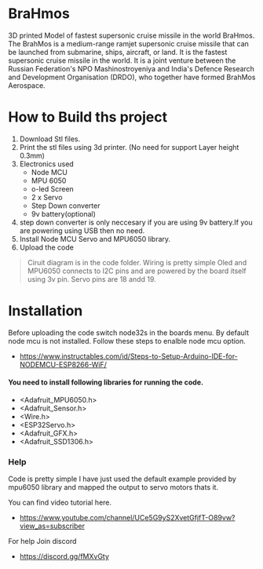 # BraHmos



3D printed Model of fastest supersonic cruise missile in the world BraHmos. The BrahMos is a medium-range ramjet supersonic cruise missile that can be launched from submarine, ships, aircraft, or land. It is the fastest supersonic cruise missile in the world. It is a joint venture between the Russian Federation's NPO Mashinostroyeniya and India's Defence Research and Development Organisation (DRDO), who together have formed BrahMos Aerospace.

# How to Build ths project

  1. Download Stl files.
2. Print the stl files using 3d printer. (No need for support Layer height 0.3mm)
3. Electronics used
   - Node MCU
   - MPU 6050
   - o-led Screen
   - 2 x Servo
   - Step Down converter 
   - 9v battery(optional)
4. step down converter is only neccesary if you are using 9v battery.If you are powering using USB then no need.
5. Install Node MCU Servo and MPU6050 library.
6. Upload the code


> Ciruit diagram is in the code folder.
Wiring is pretty simple Oled and MPU6050 connects to I2C pins and are powered by the board itself using 3v pin.
Servo pins are 18 andd 19.

# Installation
Before uploading the code switch node32s in the boards menu. By default node mcu is not installed.
Follow these steps to enalble node mcu option.
- https://www.instructables.com/id/Steps-to-Setup-Arduino-IDE-for-NODEMCU-ESP8266-WiF/


#### You need to install following libraries for running the code.

- <Adafruit_MPU6050.h>
- <Adafruit_Sensor.h>
- <Wire.h>
- <ESP32Servo.h>
- <Adafruit_GFX.h>
- <Adafruit_SSD1306.h>

### Help
Code is pretty simple I have just used the default example provided by mpu6050 library and mapped the output to servo motors thats it.

You can find video tutorial here.
- https://www.youtube.com/channel/UCe5G9yS2XvetGfjfT-O89vw?view_as=subscriber

For help Join discord
- https://discord.gg/fMXvGty


